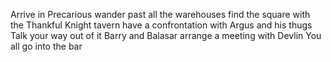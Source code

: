 Arrive in Precarious
wander past all the warehouses
find the square with the Thankful Knight tavern
have a confrontation with Argus and his thugs
Talk your way out of it
Barry and Balasar arrange a meeting with Devlin
You all go into the bar